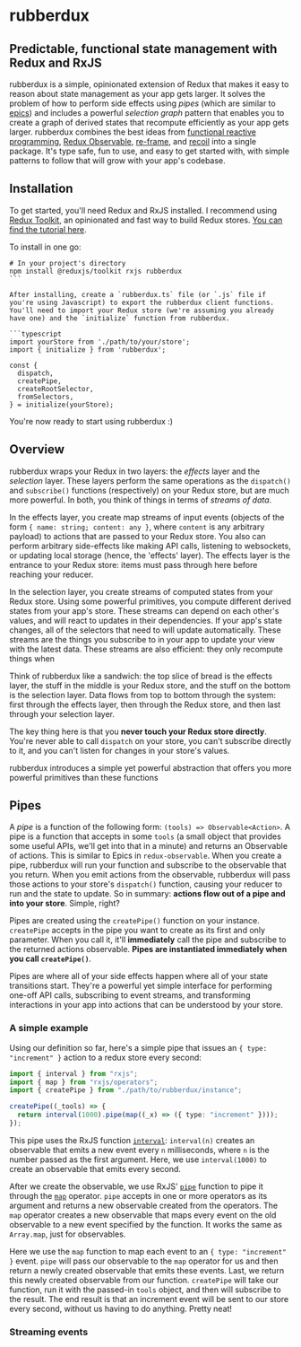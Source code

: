 # rubberdux

## Predictable, functional state management with Redux and RxJS

rubberdux is a simple, opinionated extension of Redux that makes it easy to reason about state management as your app gets larger.
It solves the problem of how to perform side effects using _pipes_ (which are similar to [epics](https://redux-observable.js.org/docs/basics/Epics.html))
and includes a powerful _selection graph_ pattern that enables you to create a graph of derived states that recompute efficiently
as your app gets larger. rubberdux combines the best ideas from [functional reactive programming](https://www.freecodecamp.org/news/functional-reactive-programming-frp-imperative-vs-declarative-vs-reactive-style-84878272c77f/), [Redux Observable](https://redux-observable.js.org/),
[re-frame](https://day8.github.io/re-frame/), and [recoil](https://recoiljs.org/) into a single package. It's type safe,
fun to use, and easy to get started with, with simple patterns to follow that will grow with your app's codebase.

## Installation

To get started, you'll need Redux and RxJS installed. I recommend using [Redux Toolkit](https://redux-toolkit.js.org/), an opinionated and fast
way to build Redux stores. [You can find the tutorial here](https://redux-toolkit.js.org/tutorials/quick-start).

To install in one go:

````
# In your project's directory
npm install @reduxjs/toolkit rxjs rubberdux
```

After installing, create a `rubberdux.ts` file (or `.js` file if you're using Javascript) to export the rubberdux client functions.
You'll need to import your Redux store (we're assuming you already have one) and the `initialize` function from rubberdux.

```typescript
import yourStore from './path/to/your/store';
import { initialize } from 'rubberdux';

const {
  dispatch,
  createPipe,
  createRootSelector,
  fromSelectors,
} = initialize(yourStore);
````

You're now ready to start using rubberdux :)

## Overview

rubberdux wraps your Redux in two layers: the _effects_ layer and the _selection_ layer. These layers perform the same operations
as the `dispatch()` and `subscribe()` functions (respectively) on your Redux store, but are much more powerful. In both, you think
of things in terms of _streams of data_.

In the effects layer, you create map streams of
input events (objects of the form `{ name: string; content: any }`, where `content` is any arbitrary payload) to actions that are passed to your
Redux store. You also can perform arbitrary side-effects like making API calls, listening to websockets, or updating local storage (hence, the 'effects' layer).
The effects layer is the entrance to your Redux store: items must pass through here before reaching your reducer.

In the selection layer, you create streams of computed states from your Redux store. Using some powerful primitives, you compute different derived states from your
app's store. These streams can depend on each other's values, and will react to updates in their dependencies. If your app's state changes, all of the selectors
that need to will update automatically. These streams are the things you subscribe to in your app to update your view with the latest data. These streams are also
efficient: they only recompute things when

Think of rubberdux like a sandwich: the top slice of bread is the effects layer, the stuff in the middle is your Redux store, and the stuff on the bottom is the selection layer.
Data flows from top to bottom through the system: first through the effects layer, then through the Redux store, and then last through your selection layer.

The key thing here is that you **never touch your Redux store directly**. You're never able to call `dispatch` on your store, you can't subscribe directly to it, and you
can't listen for changes in your store's values.

rubberdux introduces a simple yet powerful abstraction that offers you more powerful primitives
than these functions

## Pipes

A _pipe_ is a function of the following form: `(tools) => Observable<Action>`. A pipe is a function that accepts in some `tools`
(a small object that provides some useful APIs, we'll get into that in a minute) and returns an Observable of actions.
This is similar to Epics in `redux-observable`. When you create a pipe, rubberdux will run your function and subscribe to the observable
that you return. When you emit actions from the observable, rubberdux will pass those actions to your store's `dispatch()` function,
causing your reducer to run and the state to update. So in summary: **actions flow out of a pipe and into your store**. Simple, right?

Pipes are created using the `createPipe()` function on your instance. `createPipe` accepts in the pipe you want to create as its first
and only parameter. When you call it, it'll **immediately** call the pipe and subscribe to the returned actions observable. **Pipes are
instantiated immediately when you call `createPipe()`**.

Pipes are where all of your side effects happen where all of your state transitions start. They're a powerful yet simple interface
for performing one-off API calls, subscribing to event streams, and transforming interactions in your app into actions that can be understood
by your store.

### A simple example

Using our definition so far, here's a simple pipe that issues an `{ type: "increment" }` action to a redux store every second:

```typescript
import { interval } from "rxjs";
import { map } from "rxjs/operators";
import { createPipe } from "./path/to/rubberdux/instance";

createPipe((_tools) => {
  return interval(1000).pipe(map((_x) => ({ type: "increment" })));
});
```

This pipe uses the RxJS function [`interval`](https://rxjs-dev.firebaseapp.com/api/index/function/interval): `interval(n)` creates an observable
that emits a new event every `n` milliseconds, where `n` is the number passed as the first argument. Here, we use `interval(1000)` to
create an observable that emits every second.

After we create the observable, we use RxJS' [`pipe`](https://rxjs-dev.firebaseapp.com/guide/operators#piping) function to pipe it
through the [`map`](https://rxjs-dev.firebaseapp.com/api/operators/map) operator. `pipe` accepts in one or more operators as its argument
and returns a new observable created from the operators. The `map` operator creates a new observable that maps every event on the old observable
to a new event specified by the function. It works the same as `Array.map`, just for observables.

Here we use the `map` function to map each event to an `{ type: "increment" }` event. `pipe` will pass our observable to the `map` operator for us
and then return a newly created observable that emits these events. Last, we return this newly created observable from our function. `createPipe` will
take our function, run it with the passed-in `tools` object, and then will subscribe to the result. The end result is that an increment event will be sent
to our store every second, without us having to do anything. Pretty neat!

### Streaming events
